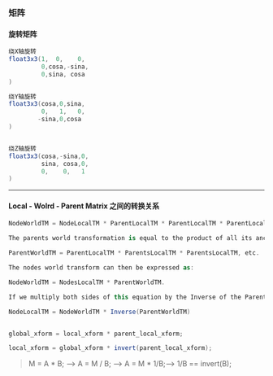 ### 矩阵

#### 旋转矩阵

```csharp
绕X轴旋转
float3x3(1,  0,    0,
         0,cosa,-sina,
         0,sina, cosa
)

绕Y轴旋转
float3x3(cosa,0,sina,
         0,   1,   0,
        -sina,0,cosa
)


绕Z轴旋转
float3x3(cosa,-sina,0,
         sina, cosa,0,
         0,    0,   1
)
```

---

#### Local - Wolrd - Parent Matrix 之间的转换关系

```csharp
NodeWorldTM = NodeLocalTM * ParentLocalTM * ParentLocalTM * ParentLocalTM, etc.

The parents world transformation is equal to the product of all its ancestors, so:

ParentWorldTM = ParentLocalTM * ParentsLocalTM * ParentsLocalTM, etc.

The nodes world transform can then be expressed as:

NodeWorldTM = NodesLocalTM * ParentWorldTM.

If we multiply both sides of this equation by the Inverse of the ParentsWorldTM and simplify we get:

NodeLocalTM = NodeWorldTM * Inverse(ParentWorldTM)


global_xform = local_xform * parent_local_xform;

local_xform = global_xform * invert(parent_local_xform);
```

> M = A * B; --> A = M / B; --> A = M * 1/B;--> 1/B == invert(B);
